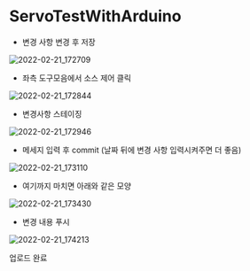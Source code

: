 # ServoTestWithArduino

- 변경 사항 변경 후 저장

![2022-02-21_172709](https://user-images.githubusercontent.com/99518727/154919423-2615e9ce-542a-40e9-a867-e9b721f85e2e.png)


- 좌측 도구모음에서 소스 제어 클릭

![2022-02-21_172844](https://user-images.githubusercontent.com/99518727/154919851-8d7f3db7-7a11-4a7a-a7c1-515adf0b2e90.png)


- 변경사항 스테이징

![2022-02-21_172946](https://user-images.githubusercontent.com/99518727/154919929-09e1fb27-e9ee-4164-a261-c1a1bc2b5961.png)


- 메세지 입력 후 commit (날짜 뒤에 변경 사항 입력시켜주면 더 좋음)

![2022-02-21_173110](https://user-images.githubusercontent.com/99518727/154920062-c7674844-1ae3-4c5e-b4d9-ad7e0ed069ac.png)


- 여기까지 마치면 아래와 같은 모양

![2022-02-21_173430](https://user-images.githubusercontent.com/99518727/154920148-a0d7028d-724a-485f-94fa-5e527bf23ee1.png)


- 변경 내용 푸시

![2022-02-21_174213](https://user-images.githubusercontent.com/99518727/154920225-1586069a-de12-44fb-b4f4-37e41f0c0f37.png)


업로드 완료
